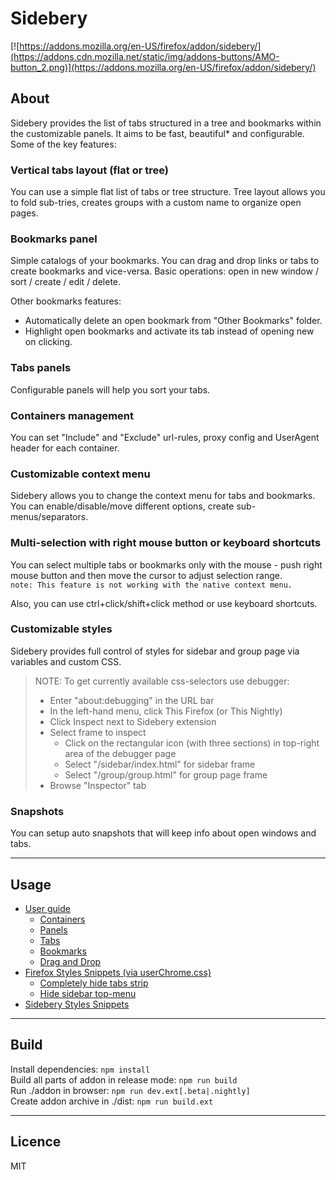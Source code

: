 # Sidebery

[![https://addons.mozilla.org/en-US/firefox/addon/sidebery/](https://addons.cdn.mozilla.net/static/img/addons-buttons/AMO-button_2.png)](https://addons.mozilla.org/en-US/firefox/addon/sidebery/)


## About

Sidebery provides the list of tabs structured in a tree and bookmarks within the customizable panels. It aims to be fast, beautiful* and configurable. Some of the key features:

### Vertical tabs layout (flat or tree)

You can use a simple flat list of tabs or tree structure. Tree layout allows you to fold sub-tries, creates groups with a custom name to organize open pages.

### Bookmarks panel

Simple catalogs of your bookmarks. You can drag and drop links or tabs to create bookmarks and vice-versa. Basic operations: open in new window / sort / create / edit / delete.

Other bookmarks features: 
- Automatically delete an open bookmark from "Other Bookmarks" folder.
- Highlight open bookmarks and activate its tab instead of opening new on clicking.

### Tabs panels

Configurable panels will help you sort your tabs.

### Containers management

You can set "Include" and "Exclude" url-rules, proxy config and UserAgent header for each container.

### Customizable context menu

Sidebery allows you to change the context menu for tabs and bookmarks. You can enable/disable/move different options, create sub-menus/separators.

### Multi-selection with right mouse button or keyboard shortcuts

You can select multiple tabs or bookmarks only with the mouse - push right mouse button and then move the cursor to adjust selection range.  
`note: This feature is not working with the native context menu.`

Also, you can use ctrl+click/shift+click method or use keyboard shortcuts.

### Customizable styles

Sidebery provides full control of styles for sidebar and group page via variables and custom CSS.

> NOTE: To get currently available css-selectors use debugger:
>   - Enter "about:debugging" in the URL bar
>   - In the left-hand menu, click This Firefox (or This Nightly)
>   - Click Inspect next to Sidebery extension
>   - Select frame to inspect
>     - Click on the rectangular icon (with three sections) in top-right area of the debugger page
>     - Select "/sidebar/index.html" for sidebar frame
>     - Select "/group/group.html" for group page frame
>   - Browse "Inspector" tab


### Snapshots

You can setup auto snapshots that will keep info about open windows and tabs.


---

## Usage

- [User guide](https://github.com/mbnuqw/sidebery/wiki/User-guide)
  - [Containers](https://github.com/mbnuqw/sidebery/wiki/User-guide#containers)
  - [Panels](https://github.com/mbnuqw/sidebery/wiki/User-guide#panels)
  - [Tabs](https://github.com/mbnuqw/sidebery/wiki/User-guide#tabs)
  - [Bookmarks](https://github.com/mbnuqw/sidebery/wiki/User-guide#bookmarks)
  - [Drag and Drop](https://github.com/mbnuqw/sidebery/wiki/User-guide#drag-and-drop)
- [Firefox Styles Snippets (via userChrome.css)](https://github.com/mbnuqw/sidebery/wiki/Firefox-Styles-Snippets-(via-userChrome.css))
  - [Completely hide tabs strip](https://github.com/mbnuqw/sidebery/wiki/Firefox-Styles-Snippets-(via-userChrome.css)#completely-hide-tabs-strip)
  - [Hide sidebar top-menu](https://github.com/mbnuqw/sidebery/wiki/Firefox-Styles-Snippets-(via-userChrome.css)#hide-sidebar-top-menu)
- [Sidebery Styles Snippets](https://github.com/mbnuqw/sidebery/wiki/Sidebery-Styles-Snippets)


---

## Build

Install dependencies: `npm install`  
Build all parts of addon in release mode: `npm run build`  
Run ./addon in browser: `npm run dev.ext[.beta|.nightly]`  
Create addon archive in ./dist: `npm run build.ext`  

---

## Licence

MIT
